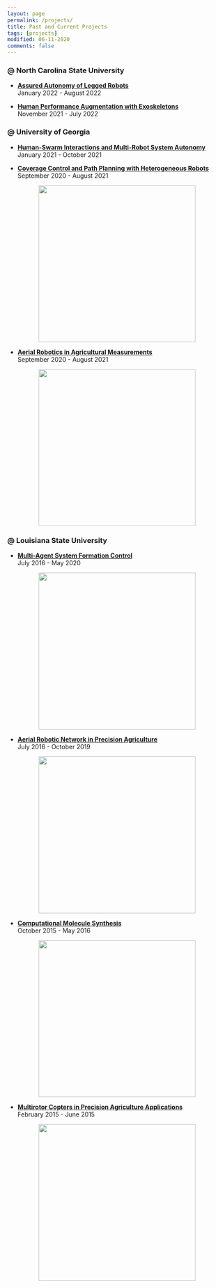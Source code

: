 ```yaml
---
layout: page
permalink: /projects/
title: Past and Current Projects
tags: [projects]
modified: 06-11-2020
comments: false
---
```


### @ North Carolina State University

* [**Assured Autonomy of Legged Robots**](https://liutairan.github.io/projects/)<br>
January 2022 - August 2022<br>

* [**Human Performance Augmentation with Exoskeletons**](https://liutairan.github.io/projects/human_performance_augmentation/)<br>
November 2021 - July 2022<br>

### @ University of Georgia     

* [**Human-Swarm Interactions and Multi-Robot System Autonomy**](https://liutairan.github.io/projects/trust_hsi/)<br>
January 2021 - October 2021<br>

* [**Coverage Control and Path Planning with Heterogeneous Robots**](https://liutairan.github.io/projects/coverage_path_planning/)<br>
September 2020 - August 2021<br>
<img style="display:block; margin-left: auto; margin-right: auto;" src="../Pics/coverage_path_planning/mixed-traj.png" width="360">

* [**Aerial Robotics in Agricultural Measurements**](https://liutairan.github.io/projects/agriculture_measurement/)<br>
September 2020 - August 2021<br>
<img style="display:block; margin-left: auto; margin-right: auto;" src="../Pics/agriculture_measurement/PoleFold.png" width="360">


### @ Louisiana State University

* [**Multi-Agent System Formation Control**](https://liutairan.github.io/projects/formation_control/)<br>
July 2016 - May 2020<br>
<!-- Developed new formation control methods, provided mathematical proofs. -->
<!-- Conducted numerical and experimental validation. -->
<!-- ![Formation Simulation](../Pics/formation_control/Angle-Directed-Form.gif) -->
<img style="display:block; margin-left: auto; margin-right: auto;" src="../Pics/formation_control/Angle-Directed-Form.gif" width="360">

* [**Aerial Robotic Network in Precision Agriculture**](https://liutairan.github.io/projects/agriculture_robotic/)<br>
July 2016 - October 2019<br>
<!-- Designed and built a quadrotor fleet from scratch. -->
<!-- Developed autonomous flight control firmware on MCU and flight control/monitor applications on PC. -->
<!-- Developed distributed control network for quadrotors. -->
<!-- (Funded by the LSU Economic Development Assistantship (EDA) program.) -->
<!-- ![Drone](../Pics/agriculture_robotic/DSC_3056.jpg) -->
<img style="display:block; margin-left: auto; margin-right: auto;" src="../Pics/agriculture_robotic/DSC_3056.jpg" width="360">

* [**Computational Molecule Synthesis**](https://liutairan.github.io/projects/computational_molecule_synthesis/)<br>
October 2015 - May 2016<br>
<!-- Developed open-source software which can decompose large molecules to small bio-active fragments, then use fragments to generate target molecules or new molecules for drug design. -->
<!-- ![Molecule Synthesis](../Pics/computational_molecule_synthesis/Abstract.png) -->
<img style="display:block; margin-left: auto; margin-right: auto;" src="../Pics/computational_molecule_synthesis/Abstract.png" width="360">

* [**Multirotor Copters in Precision Agriculture Applications**](https://liutairan.github.io/projects/multirotor_agriculture/)<br>
February 2015 - June 2015<br>
<!-- Developed an application to process aerial images. -->
<!-- Optimized the software for better processing speed. -->
<!-- ![NDVI](../Pics/agriculture_aerial_image/NDVI-G.jpg) -->
<img style="display:block; margin-left: auto; margin-right: auto;" src="../Pics/agriculture_aerial_image/NDVI-G.jpg" width="360">

<!-- ### @ University of Science and Technology of China -->

<!-- * [**Bionic Four-Tail Fin UUV (Mimic Dragonfly)**](https://liutairan.github.io/projects/four_tail_fin)<br> -->
<!-- August 2011 – January 2013<br> -->
<!-- Developed program on MCU for motor control, developed remote control and wireless data transfer programs on PC and MCU for the bionic UUV with four oscillatory tail fins. The tail fins were designed to mimic the motion pattern of a dragonfly. -->

<!-- * [**Bionic Long Undulatory Fin UUV (Mimic Black Ghost Knifefish)**](https://liutairan.github.io/projects/long_undulatory_fin)<br> -->
<!-- November 2011 – June 2012<br> -->
<!-- Designed and built a UUV to mimic the propulsion pattern of black ghost knifefish. -->
<!-- Developed program on Arduino for the UUV. -->
<!-- Studied the effects of the frequency and amplitude of the swaying fin ray, wave number in the fin surface, and the speed of the incoming flow on propulsion thrust. -->

<!-- * [**Bionic Double-Tail Fin UUV**](https://liutairan.github.io/projects/double_tail_fin)<br> -->
<!-- September 2011 – May 2012<br> -->
<!-- Conducted experiments to optimize the performance of the double tail fin UUV. -->
<!-- Developed a whole system to automatically conduct experiment, collect and process data, and plot results. -->

<!-- * [**Flow Trajectory Around Two Circular Cylinders**](https://liutairan.github.io/projects/flow_trajectory)<br> -->
<!-- October 2011 – November 2011<br> -->
<!-- Designed and built an adjustable two-circular-cylinder model for the experiment. -->
<!-- Conducted experiments with hydrogen bubbles, laser beam, and high resolution high speed camera to study the water flow trajectory around two circular cylinder. -->

<!-- * [**Composite Bionic Actuators**](https://liutairan.github.io/projects/composite_actuator)<br> -->
<!-- April 2011 – August 2011<br> -->
<!-- Assisted with motion pattern design. -->
<!-- Developed programs on Arduino for the actuators. -->

<!-- * [**Robo-Game Competition of USTC (2010)**](https://liutairan.github.io/projects/robo_game)<br> -->
<!-- June 2010 – October 2010<br> -->
<!-- Participated in prototyping and building of autonomous and manned robots. -->
<!-- Developed program on MCU for the autonomous robot. -->
